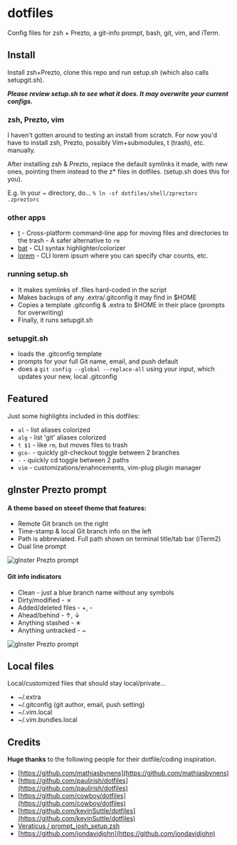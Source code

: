 dotfiles
========

Config files for zsh + Prezto, a git-info prompt, bash, git, vim, and iTerm.

## Install
Install zsh+Prezto, clone this repo and run setup.sh (which also calls setupgit.sh).

***Please review setup.sh to see what it does. It may overwrite your current configs.***

### zsh, Prezto, vim
I haven't gotten around to testing an install from scratch. For now you'd have to install zsh, Prezto, possibly Vim+submodules, t (trash), etc. manually.

After installing zsh & Prezto, replace the default symlinks it made, with new ones, pointing them instead to the z* files in dotfiles. (setup.sh does this for you).

E.g. In your ~ directory, do...
```% ln -sf dotfiles/shell/zpreztorc .zpreztorc```

### other apps
- [t](https://github.com/sindresorhus/trash) - Cross-platform command-line app for moving files and directories to the trash - A safer alternative to `rm`
- [bat](https://github.com/sharkdp/bat) - CLI syntax highlighter/colorizer
- [lorem](https://github.com/per9000/lorem) - CLI lorem ipsum where you can specify char counts, etc.

### running setup.sh

- It makes symlinks of .files hard-coded in the script
- Makes backups of any .extra/.gitconfig it may find in $HOME
- Copies a template .gitconfig & .extra to $HOME in their place (prompts for overwriting)
- Finally, it runs setupgit.sh

### setupgit.sh
- loads the .gitconfig template
- prompts for your full Git name, email, and push default
- does a ```git config --global --replace-all``` using your input, which updates your new, local .gitconfig

## Featured
Just some highlights included in this dotfiles:
- `al` - list aliases colorized
- `alg` - list 'git' aliases colorized
- `t $1` - like `rm`, but moves files to trash
- `gco-` - quickly git-checkout toggle between 2 branches
- `-` - quickly cd toggle between 2 paths
- `vim` - customizations/enahncements, vim-plug plugin manager

## glnster Prezto prompt
#### A theme based on steeef theme that features:
- Remote Git branch on the right
- Time-stamp & local Git branch info on the left
- Path is abbreviated. Full path shown on terminal title/tab bar (iTerm2)
- Dual line prompt

![glnster Prezto prompt](screenshots/screenshot-3.png)
#### Git info indicators
- Clean - just a blue branch name without any symbols
- Dirty/modified - ✗
- Added/deleted files - +, -
- Ahead/behind - ↑, ↓
- Anything stashed - ✭
- Anything untracked - ~

![glnster Prezto prompt](screenshots/screenshot-2.png)

## Local files
Local/customized files that should stay local/private...

- ~/.extra
- ~/.gitconfig (git author, email, push setting)
- ~/.vim.local
- ~/.vim.bundles.local

## Credits
**Huge thanks** to the following people for their dotfile/coding inspiration.

- [https://github.com/mathiasbynens](https://github.com/mathiasbynens)
- [https://github.com/paulirish/dotfiles](https://github.com/paulirish/dotfiles)
- [https://github.com/cowboy/dotfiles](https://github.com/cowboy/dotfiles)
- [https://github.com/kevinSuttle/dotfiles](https://github.com/kevinSuttle/dotfiles)
- [Veraticus / prompt_josh_setup.zsh](https://gist.github.com/Veraticus/1b30a6b6cbe8dae57e9f)
- [https://github.com/jondavidjohn](https://github.com/jondavidjohn)
